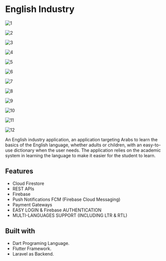 #  English Industry
![1](https://github.com/sameem92/EnglishIndustry/assets/140856509/fb846b02-ffa2-4126-b596-cd00c4601115)

![2](https://github.com/sameem92/EnglishIndustry/assets/140856509/df6bf916-d9a0-4853-b4da-7ddc78335436)

![3](https://github.com/sameem92/EnglishIndustry/assets/140856509/5a6350a6-e75a-4a1a-998f-e301f7b0587f)

![4](https://github.com/sameem92/EnglishIndustry/assets/140856509/d8460607-4431-426a-be2f-92215ef71e88)

![5](https://github.com/sameem92/EnglishIndustry/assets/140856509/7db35b89-1255-4bcd-b317-9b1d93fb723e)

![6](https://github.com/sameem92/EnglishIndustry/assets/140856509/508a19e0-fde3-4aa1-abf1-baf59345fb1c)

![7](https://github.com/sameem92/EnglishIndustry/assets/140856509/00a11e41-16f1-4a62-af11-31fac6f48f70)

![8](https://github.com/sameem92/EnglishIndustry/assets/140856509/e415606f-19b6-41e6-b2ba-a8ee03933456)

![9](https://github.com/sameem92/EnglishIndustry/assets/140856509/c5750dbb-5ab6-4b10-bb9a-1ebc7ba89e71)

![10](https://github.com/sameem92/EnglishIndustry/assets/140856509/529f3f19-ffb8-4eae-b3e4-1feb9c8f8935)

![11](https://github.com/sameem92/EnglishIndustry/assets/140856509/39a62444-a3c6-4594-9098-8109d856e1d8)

![12](https://github.com/sameem92/EnglishIndustry/assets/140856509/6ba5d13d-1b23-45f4-a6b5-be6b199d9378)


An English industry application, an application targeting Arabs to learn the basics of the English language, whether adults or children, 
with an easy-to-use dictionary when the user needs.
The application relies on the academic system in learning the language to make it easier for the student to learn.

## Features
* Cloud Firestore  
* REST APIs 
* Firebase 
* Push Notifications FCM (Firebase Cloud Messaging) 
* Payment Gateways
* EASY LOGIN & Firebase AUTHENTICATION
* MULTI-LANGUAGES SUPPORT (INCLUDING LTR & RTL)

## Built with
 - Dart Programing Language.
 - Flutter Framework.
 - Laravel as Backend.
